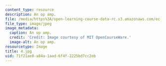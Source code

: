 ```yaml
---
content_type: resource
description: An op amp.
file: /media/https%3A/open-learning-course-data-rc.s3.amazonaws.com/ec-s06-practical-electronics-fall-2004/71f21ae8a84a1aad6f4f2225bd7cc2eb_4.jpg
file_type: image/jpeg
image_metadata:
  caption: An op amp.
  credit: 'Credit: Image courtesy of MIT OpenCourseWare.'
  image-alt: An op amp.
resourcetype: Image
title: 4.jpg
uid: 71f21ae8-a84a-1aad-6f4f-2225bd7cc2eb
---
```

